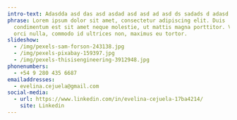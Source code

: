 ```yaml
---
intro-text: Adasdda asd das asd asdad asd asd ad asd ds sadads d adasd
phrase: Lorem ipsum dolor sit amet, consectetur adipiscing elit. Duis
  condimentum est sit amet neque molestie, ut mattis magna porttitor. Vestibulum
  orci nulla, commodo id ultrices non, maximus eu tortor.
slideshow:
  - /img/pexels-sam-forson-243138.jpg
  - /img/pexels-pixabay-159397.jpg
  - /img/pexels-thisisengineering-3912948.jpg
phonenumbers:
  - +54 9 280 435 6687
emailaddresses:
  - evelina.cejuela@gmail.com
social-media:
  - url: https://www.linkedin.com/in/evelina-cejuela-17ba4214/
    site: Linkedin
---
```


